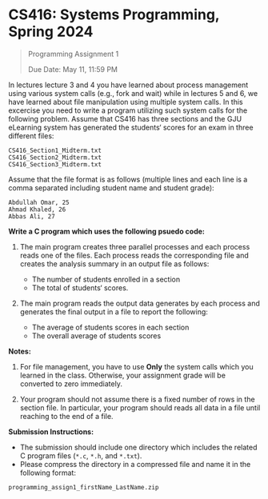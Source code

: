 # CS416: Systems Programming, Spring 2024

> Programming Assignment 1
> 
> Due Date: May 11, 11:59 PM

In lectures lecture 3 and 4 you have learned about process management using various system calls
(e.g., fork and wait) while in lectures 5 and 6, we have learned about file manipulation using multiple
system calls. In this excercise you need to write a program utilizing such system calls for the following
problem.
Assume that CS416 has three sections and the GJU eLearning system has generated the students‘
scores for an exam in three different files:
```
CS416_Section1_Midterm.txt
CS416_Section2_Midterm.txt
CS416_Section3_Midterm.txt
```
Assume that the file format is as follows (multiple lines and each line is a comma separated including
student name and student grade):
```
Abdullah Omar, 25
Ahmad Khaled, 26
Abbas Ali, 27
```

**Write a C program which uses the following psuedo code:**

1. The main program creates three parallel processes and each process reads one of the files.
Each process reads the corresponding file and creates the analysis summary in an output file
as follows:
    - The number of students enrolled in a section
    - The total of students‘ scores.
    
2. The main program reads the output data generates by each process and generates the final
output in a file to report the following:
    - The average of students scores in each section
    - The overall average of students scores

**Notes:**
1. For file management, you have to use **Only** the system calls which you learned in the class.
Otherwise, your assignment grade will be converted to zero immediately.

2. Your program should not assume there is a fixed number of rows in the section file. In
particular, your program should reads all data in a file until reaching to the end of a file.

**Submission Instructions:**

- The submission should include one directory which includes the related C program files (`*.c`,
`*.h`, and `*.txt`).
- Please compress the directory in a compressed file and name it in the following format:
```
programming_assign1_firstName_LastName.zip
```
